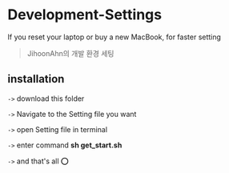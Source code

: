 # Development-Settings
If you reset your laptop or buy a new MacBook, for faster setting

> JihoonAhn의 개발 환경 세팅
  
  
## installation

`->` download this folder

`->` Navigate to the Setting file you want

`->` open Setting file in terminal

`->` enter command **sh get_start.sh**

`->` and that's all ⭕️
